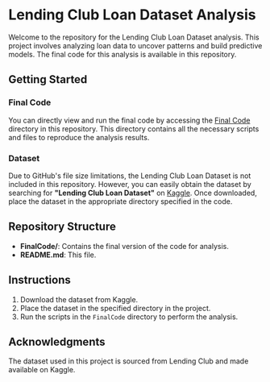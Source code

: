 # Lending Club Loan Dataset Analysis

Welcome to the repository for the Lending Club Loan Dataset analysis. This project involves analyzing loan data to uncover patterns and build predictive models. The final code for this analysis is available in this repository.

## Getting Started

### Final Code
You can directly view and run the final code by accessing the [Final Code](./FinalCode) directory in this repository. This directory contains all the necessary scripts and files to reproduce the analysis results.

### Dataset
Due to GitHub's file size limitations, the Lending Club Loan Dataset is not included in this repository. However, you can easily obtain the dataset by searching for **"Lending Club Loan Dataset"** on [Kaggle](https://www.kaggle.com/). Once downloaded, place the dataset in the appropriate directory specified in the code.

## Repository Structure
- **FinalCode/**: Contains the final version of the code for analysis.
- **README.md**: This file.

## Instructions
1. Download the dataset from Kaggle.
2. Place the dataset in the specified directory in the project.
3. Run the scripts in the `FinalCode` directory to perform the analysis.

## Acknowledgments
The dataset used in this project is sourced from Lending Club and made available on Kaggle.
